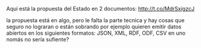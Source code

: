 Aquí está la propuesta del Estado en 2 documentos:
<http://t.co/MdrSxigzcJ>

la propuesta está en algo, pero le falta la parte tecnica
y hay cosas que seguro no lograran
o están sobrando
por ejemplo quieren emitir datos abiertos en los siguientes formatos:
JSON, XML, RDF, ODF, CSV
en uno nomás no sería sufiente?
